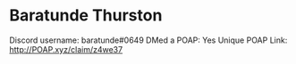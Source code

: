 # Baratunde Thurston

Discord username: baratunde#0649
DMed a POAP: Yes
Unique POAP Link: http://POAP.xyz/claim/z4we37